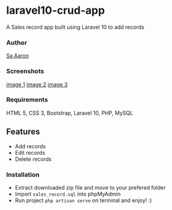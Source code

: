 # laravel10-crud-app
A Sales record app built using Laravel 10 to add records

### Author
[Sa Aaron](https://twitter.com/SaAaron6)

### Screenshots
[image 1](https://i.ibb.co/z8Ssh8y/Screenshot-41.png)
[image 2](https://i.ibb.co/qxf9pqF/Screenshot-42.png)
[image 3](https://i.ibb.co/mcvrtxx/Screenshot-43.png)

### Requirements
HTML 5, CSS 3, Bootstrap, Laravel 10, PHP, MySQL

## Features
- Add records
- Edit records
- Delete records

### Installation
- Extract downloaded zip file and move to your prefered folder
- Import `sales_record.sql` into phpMyAdmin
- Run project `php artisan serve` on terminal and enjoy! :)
